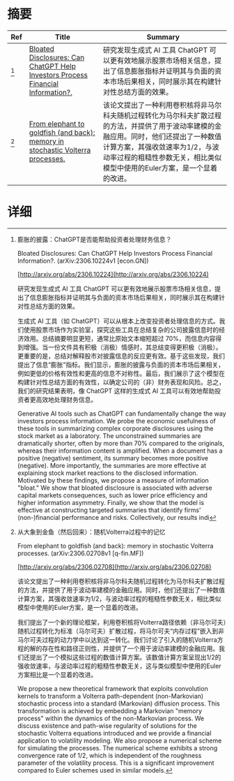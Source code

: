 # 摘要

| Ref | Title | Summary |
| --- | --- | --- |
| [^1] | [Bloated Disclosures: Can ChatGPT Help Investors Process Financial Information?.](http://arxiv.org/abs/2306.10224) | 研究发现生成式 AI 工具 ChatGPT 可以更有效地展示股票市场相关信息，提出了信息膨胀指标并证明其与负面的资本市场后果相关，同时展示其在构建针对性总结方面的效果。 |
| [^2] | [From elephant to goldfish (and back): memory in stochastic Volterra processes.](http://arxiv.org/abs/2306.02708) | 该论文提出了一种利用卷积核将非马尔科夫随机过程转化为马尔科夫扩散过程的方法，并提供了用于波动率建模的金融应用。同时，他们还提出了一种数值计算方案，其强收敛速率为1/2，与波动率过程的粗糙性参数无关，相比类似模型中使用的Euler方案，是一个显着的改进。 |

# 详细

[^1]: 膨胀的披露：ChatGPT是否能帮助投资者处理财务信息？

    Bloated Disclosures: Can ChatGPT Help Investors Process Financial Information?. (arXiv:2306.10224v1 [econ.GN])

    [http://arxiv.org/abs/2306.10224](http://arxiv.org/abs/2306.10224)

    研究发现生成式 AI 工具 ChatGPT 可以更有效地展示股票市场相关信息，提出了信息膨胀指标并证明其与负面的资本市场后果相关，同时展示其在构建针对性总结方面的效果。

    

    生成式 AI 工具（如 ChatGPT）可以从根本上改变投资者处理信息的方式。我们使用股票市场作为实验室，探究这些工具在总结复杂的公司披露信息时的经济效用。总结摘要明显更短，通常比原始文本缩短超过 70%，而信息内容得到增强。当一份文件具有积极（消极）情感时，其总结变得更积极（消极）。更重要的是，总结对解释股市对披露信息的反应更有效。基于这些发现，我们提出了信息“膨胀”指标。我们显示，膨胀的披露与负面的资本市场后果相关，例如更低的价格有效性和更高的信息不对称性。最后，我们展示了这个模型在构建针对性总结方面的有效性，以确定公司的（非）财务表现和风险。总之，我们的研究结果表明，像 ChatGPT 这样的生成式 AI 工具可以有效地帮助投资者更高效地处理财务信息。

    Generative AI tools such as ChatGPT can fundamentally change the way investors process information. We probe the economic usefulness of these tools in summarizing complex corporate disclosures using the stock market as a laboratory. The unconstrained summaries are dramatically shorter, often by more than 70% compared to the originals, whereas their information content is amplified. When a document has a positive (negative) sentiment, its summary becomes more positive (negative). More importantly, the summaries are more effective at explaining stock market reactions to the disclosed information. Motivated by these findings, we propose a measure of information "bloat." We show that bloated disclosure is associated with adverse capital markets consequences, such as lower price efficiency and higher information asymmetry. Finally, we show that the model is effective at constructing targeted summaries that identify firms' (non-)financial performance and risks. Collectively, our results indi
    
[^2]: 从大象到金鱼（然后回来）：随机Volterra过程中的记忆

    From elephant to goldfish (and back): memory in stochastic Volterra processes. (arXiv:2306.02708v1 [q-fin.MF])

    [http://arxiv.org/abs/2306.02708](http://arxiv.org/abs/2306.02708)

    该论文提出了一种利用卷积核将非马尔科夫随机过程转化为马尔科夫扩散过程的方法，并提供了用于波动率建模的金融应用。同时，他们还提出了一种数值计算方案，其强收敛速率为1/2，与波动率过程的粗糙性参数无关，相比类似模型中使用的Euler方案，是一个显着的改进。

    

    我们提出了一个新的理论框架，利用卷积核将Volterra路径依赖（非马尔可夫）随机过程转化为标准（马尔可夫）扩散过程，将马尔可夫“内存过程”嵌入到非马尔可夫过程的动力学中以达到这一转化。我们讨论了引入的随机Volterra方程的解的存在性和路径正则性，并提供了一个用于波动率建模的金融应用。我们还提出了一个模拟这些过程的数值计算方案。该数值计算方案呈现出1/2的强收敛速率，与波动率过程的粗糙性参数无关，这与类似模型中使用的Euler方案相比是一个显着的改进。

    We propose a new theoretical framework that exploits convolution kernels to transform a Volterra path-dependent (non-Markovian) stochastic process into a standard (Markovian) diffusion process. This transformation is achieved by embedding a Markovian "memory process" within the dynamics of the non-Markovian process. We discuss existence and path-wise regularity of solutions for the stochastic Volterra equations introduced and we provide a financial application to volatility modeling. We also propose a numerical scheme for simulating the processes. The numerical scheme exhibits a strong convergence rate of 1/2, which is independent of the roughness parameter of the volatility process. This is a significant improvement compared to Euler schemes used in similar models.
    


